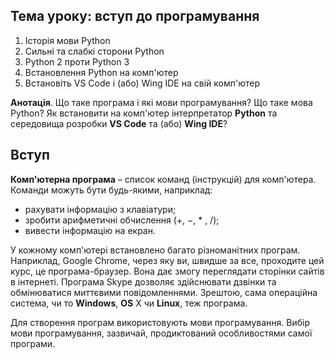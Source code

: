 ## Тема уроку: вступ до програмування

1. Історія мови Python
2. Сильні та слабкі сторони Python
3. Python 2 проти Python 3
4. Встановлення Python на комп'ютер
5. Встановіть VS Code і (або) Wing IDE на свій комп'ютер

**Анотація**. Що таке програма і які мови програмування?
Що таке мова Python? Як встановити на комп'ютер інтерпретатор **Python** та середовища розробки **VS Code** та (або)
**Wing IDE**?

## Вступ

**Комп'ютерна програма** – список команд (інструкцій) для комп'ютера. Команди можуть бути будь-якими, наприклад:

* рахувати інформацію з клавіатури;
* зробити арифметичні обчислення (+, −, * , /);
* вивести інформацію на екран.


У кожному комп'ютері встановлено багато різноманітних програм. Наприклад, Google Chrome, через яку ви, швидше за все,
проходите цей курс, це програма-браузер. Вона дає змогу переглядати сторінки сайтів в інтернеті. Програма Skype дозволяє
здійснювати дзвінки та обмінюватися миттєвими повідомленнями. Зрештою, сама операційна система, чи то **Windows**,
**OS** X чи **Linux**, теж програма.

Для створення програм використовують мови програмування. Вибір мови програмування, зазвичай, продиктований особливостями
самої програми.


